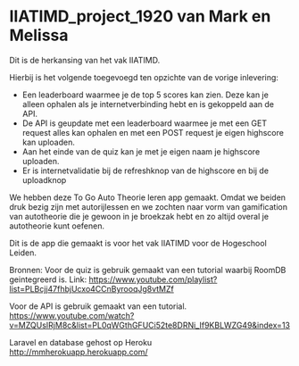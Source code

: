 # IIATIMD_project_1920 van Mark en Melissa
Dit is de herkansing van het vak IIATIMD.

Hierbij is het volgende toegevoegd ten opzichte van de vorige inlevering:
- Een leaderboard waarmee je de top 5 scores kan zien. Deze kan je alleen ophalen als je internetverbinding hebt en is gekoppeld aan de API.
- De API is geupdate met een leaderboard waarmee je met een GET request alles kan ophalen en met een POST request je eigen highscore kan uploaden.
- Aan het einde van de quiz kan je met je eigen naam je highscore uploaden.
- Er is internetvalidatie bij de refreshknop van de highscore en bij de uploadknop 

We hebben deze To Go Auto Theorie leren app gemaakt. Omdat we beiden druk bezig zijn met autorijlessen en we zochten naar vorm van gamification van autotheorie die je gewoon in je broekzak hebt en zo altijd overal je autotheorie kunt oefenen.

Dit is de app die  gemaakt is voor het vak IIATIMD voor de Hogeschool Leiden.

Bronnen:
Voor de quiz is gebruik gemaakt van een tutorial waarbij RoomDB geintegreerd is.
Link: https://www.youtube.com/playlist?list=PLBcjj47fhbjUcxo4CCnByrooqJg8vtMZf

Voor de API is gebruik gemaakt van een tutorial.
https://www.youtube.com/watch?v=MZQUsIRjM8c&list=PL0qWGthGFUCi52te8DRNi_If9KBLWZG49&index=13

Laravel en database gehost op Heroku
http://mmherokuapp.herokuapp.com/
